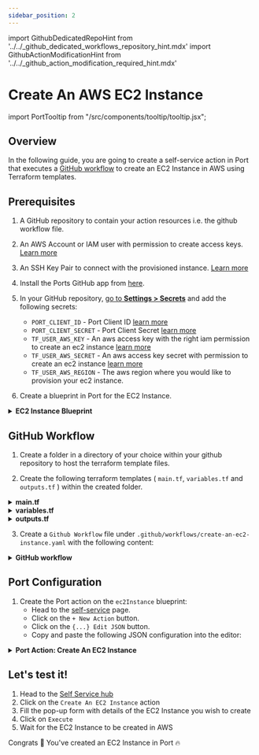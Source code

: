 ```yaml
---
sidebar_position: 2
---
```


import GithubDedicatedRepoHint from '../../\_github_dedicated_workflows_repository_hint.mdx'
import GithubActionModificationHint from '../../\_github_action_modification_required_hint.mdx'

# Create An AWS EC2 Instance

import PortTooltip from "/src/components/tooltip/tooltip.jsx";

## Overview

In the following guide, you are going to create a self-service action in Port that executes a [GitHub workflow](/create-self-service-experiences/setup-backend/github-workflow/github-workflow.md) to create an EC2 Instance in AWS using Terraform templates.

## Prerequisites
1. A GitHub repository to contain your action resources i.e. the github workflow file.

2. An AWS Account or IAM user with permission to create access keys. [Learn more](https://docs.aws.amazon.com/IAM/latest/UserGuide/id_credentials_access-keys.html)

3. An SSH Key Pair to connect with the provisioned instance. [Learn more](https://docs.aws.amazon.com/AWSEC2/latest/UserGuide/create-key-pairs.html#having-ec2-create-your-key-pair)

4. Install the Ports GitHub app from [here](https://github.com/apps/getport-io/installations/new).

5. In your GitHub repository, [go to **Settings > Secrets**](https://docs.github.com/en/actions/security-guides/using-secrets-in-github-actions#creating-secrets-for-a-repository) and add the following secrets:
    * `PORT_CLIENT_ID` - Port Client ID [learn more](https://docs.getport.io/build-your-software-catalog/sync-data-to-catalog/api/#get-api-token)
    * `PORT_CLIENT_SECRET` - Port Client Secret [learn more](https://docs.getport.io/build-your-software-catalog/sync-data-to-catalog/api/#get-api-token)
    * `TF_USER_AWS_KEY` - An aws access key with the right iam permission to create an ec2 instance [learn more](https://docs.aws.amazon.com/IAM/latest/UserGuide/id_credentials_access-keys.html)
    * `TF_USER_AWS_SECRET` - An aws access key secret with permission to create an ec2 instance [learn more](https://docs.aws.amazon.com/IAM/latest/UserGuide/id_credentials_access-keys.html)
    * `TF_USER_AWS_REGION` - The aws region where you would like to provision your ec2 instance.

6. Create a <PortTooltip id="blueprint">blueprint</PortTooltip> in Port for the EC2 Instance.

<details>
   <summary><b>EC2 Instance Blueprint</b></summary>

```json showLineNumbers
{
  "identifier": "ec2Instance",
  "description": "This blueprint represents an AWS EC2 instance in our software catalog.",
  "title": "EC2 Instance",
  "icon": "EC2",
  "schema": {
    "properties": {
      "instance_state": {
        "type": "string",
        "title": "Instance State",
        "description": "The state of the EC2 instance (e.g., running, stopped).",
        "enum": [
          "pending",
          "running",
          "shutting-down",
          "terminated",
          "stopping",
          "stopped"
        ],
        "enumColors": {
          "pending": "yellow",
          "running": "green",
          "shutting-down": "pink",
          "stopped": "purple",
          "stopping": "orange",
          "terminated": "red"
        }
      },
      "instance_type": {
        "type": "string",
        "title": "Instance Type",
        "description": "The type of EC2 instance (e.g., t2.micro, m5.large)."
      },
      "availability_zone": {
        "type": "string",
        "title": "Availability Zone",
        "description": "The Availability Zone where the EC2 instance is deployed."
      },
      "public_dns": {
        "type": "string",
        "title": "Public DNS",
        "description": "The public DNS name assigned to the EC2 instance."
      },
      "public_ip": {
        "type": "string",
        "title": "Public IP Address",
        "description": "The public IP address assigned to the EC2 instance."
      },
      "private_dns": {
        "type": "string",
        "title": "Private DNS",
        "description": "The private DNS name assigned to the EC2 instance within its VPC."
      },
      "private_ip": {
        "type": "string",
        "title": "Private IP Address",
        "description": "The private IP address assigned to the EC2 instance within its VPC."
      },
      "monitoring": {
        "type": "boolean",
        "title": "Monitoring",
        "description": "Indicates if detailed monitoring is enabled for the EC2 instance."
      },
      "security_group_ids": {
        "type": "array",
        "title": "Security Group IDs",
        "description": "The list of security group IDs assigned to the EC2 instance."
      },
      "key_name": {
        "type": "string",
        "title": "Key Name",
        "description": "The name of the key pair associated with the EC2 instance."
      }
    },
    "required": []
  },
  "mirrorProperties": {},
  "calculationProperties": {},
  "aggregationProperties": {},
  "relations": {}
}
```
</details>

## GitHub Workflow

1. Create a folder in a directory of your choice within your github repository to host the terraform template files.

2. Create the following terraform templates ( `main.tf`, `variables.tf` and `outputs.tf` ) within the created folder.

<GithubDedicatedRepoHint/>

<details>
  <summary><b>main.tf</b></summary>

```hcl showLineNumbers title="main.tf"
data "aws_ami" "ubuntu" {
    most_recent = true

    filter {
        name   = "name"
        values = ["ubuntu/images/hvm-ssd/*20.04-amd64-server-*"]
    }

    filter {
        name   = "virtualization-type"
        values = ["hvm"]
    }
    
    owners = ["099720109477"] # Canonical
}

provider "aws" {
  region  = var.aws_region
}

resource "aws_instance" "app_server" {
  ami           = data.aws_ami.ubuntu.id
  instance_type = var.ec2_instance_type
  key_name      = var.pem_key_name

  tags = {
    Name = var.ec2_name
  }
}

```
</details>

<details>
  <summary><b>variables.tf</b></summary>

```hcl showLineNumbers title = "variables.tf"
variable "ec2_name" {
  type = string
}

variable "pem_key_name" {
  type = string
}

variable "aws_region" {
  type = string
}

variable "ec2_instance_type" {
  type = string
}
```
</details>

<details>
  <summary><b>outputs.tf</b></summary>

```hcl showLineNumbers title="outputs.tf"

output "instance_id" {
  description = "The unique identifier for the provisioned EC2 instance."
  value       = aws_instance.app_server.id
}

output "instance_state" {
  description = "The state of the EC2 instance (e.g., running, stopped)."
  value       = aws_instance.app_server.instance_state
}

output "instance_type" {
  description = "The type of EC2 instance (e.g., t2.micro, m5.large)."
  value       = aws_instance.app_server.instance_type
}

output "availability_zone" {
  description = "The Availability Zone where the EC2 instance is deployed."
  value       = aws_instance.app_server.availability_zone
}

output "public_dns" {
  description = "The public DNS name assigned to the EC2 instance."
  value       = aws_instance.app_server.public_dns
}

output "public_ip" {
  description = "The public IP address assigned to the EC2 instance."
  value       = aws_instance.app_server.public_ip
}

output "private_dns" {
  description = "The private DNS name assigned to the EC2 instance within its VPC."
  value       = aws_instance.app_server.private_dns
}

output "private_ip" {
  description = "The private IP address assigned to the EC2 instance within its VPC."
  value       = aws_instance.app_server.private_ip
}

output "monitoring" {
  description = "Indicates if detailed monitoring is enabled for the EC2 instance."
  value       = aws_instance.app_server.monitoring
}

output "security_group_ids" {
  description = "The list of security group IDs assigned to the EC2 instance."
  value       = aws_instance.app_server.vpc_security_group_ids
}

output "key_name" {
  description = "The name of the key pair associated with the EC2 instance."
  value       = aws_instance.app_server.key_name
}

output "subnet_id" {
  description = "The ID of the subnet to which the instance is attached."
  value       = aws_instance.app_server.subnet_id
}

output "tags" {
  description = "A map of tags assigned to the resource."
  value       = aws_instance.app_server.tags
}
```
</details>


3. Create a `Github Workflow` file under `.github/workflows/create-an-ec2-instance.yaml` with the following content:

<details>
<summary><b>GitHub workflow</b></summary>

:::tip 
  Replace `<TERRAFORM-TEMPLATE-DIR>` with the directory created to host your terraform templates.
:::

```yml showLineNumbers title="create-an-ec2-instance.yaml"
name: Provision AN EC2 Instance

on:
  workflow_dispatch:
    inputs:
      ec2_name:
        description: EC2 name
        required: true
        default: 'App Server'
        type: string
      ec2_instance_type:
        description: EC2 instance type
        required: false
        default: "t3.micro"
        type: string
      pem_key_name:
        description: EC2 pem key
        required: true
        type: string
      port_context:
        required: true
        description: includes blueprint, run ID, and entity identifier from Port.
jobs:
  provision-ec2:
    runs-on: ubuntu-latest
    steps:
      - uses: actions/checkout@v3
      - uses: actions/setup-node@v3
        with:
          node-version: '14'

      - name: Log starting of EC2 Instance creation 
        uses: port-labs/port-github-action@v1
        with:
          clientId: ${{ secrets.PORT_CLIENT_ID }}
          clientSecret: ${{ secrets.PORT_CLIENT_SECRET }}
          operation: PATCH_RUN
          runId: ${{ fromJson(inputs.port_context).rund_id }}
          logMessage: |
              About to create ec2 instance ${{ github.event.inputs.ec2_name }} .. ⛴️

      - name: Configure AWS credentials
        uses: aws-actions/configure-aws-credentials@v1
        with:
          aws-access-key-id: '${{ secrets.TF_USER_AWS_KEY }}'
          aws-secret-access-key: '${{ secrets.TF_USER_AWS_SECRET }}'
          aws-region: '${{ secrets.TF_USER_AWS_REGION }}'

      - name: Setup Terraform
        uses: hashicorp/setup-terraform@v2
        with:
          terraform_wrapper: false
          
      - name: Terraform Apply
        id:   apply
        env:
          TF_VAR_ec2_name:  "${{ github.event.inputs.ec2_name }}"
          TF_VAR_pem_key_name: "${{ github.event.inputs.pem_key_name}}"
          TF_VAR_aws_region: "${{ secrets.TF_USER_AWS_REGION }}"
          TF_VAR_ec2_instance_type: "${{ github.event.inputs.ec2_instance_type}}"
        run: |
          cd <TERRAFORM-TEMPLATE-DIR>
          terraform init
          terraform validate
          terraform plan 
          terraform apply -auto-approve

      - name: Set Outputs
        id: set_outputs
        run: |
          cd <TERRAFORM-TEMPLATE-DIR>
          echo "instance_id=$(terraform output -raw instance_id)" >> $GITHUB_ENV
          echo "instance_state=$(terraform output -raw instance_state)" >> $GITHUB_ENV
          echo "instance_type=$(terraform output -raw instance_type)" >> $GITHUB_ENV
          echo "availability_zone=$(terraform output -raw availability_zone)" >> $GITHUB_ENV
          echo "public_dns=$(terraform output -raw public_dns)" >> $GITHUB_ENV
          echo "public_ip=$(terraform output -raw public_ip)" >> $GITHUB_ENV
          echo "private_dns=$(terraform output -raw private_dns)" >> $GITHUB_ENV
          echo "private_ip=$(terraform output -raw private_ip)" >> $GITHUB_ENV
          echo "monitoring=$(terraform output -raw monitoring)" >> $GITHUB_ENV
          security_group_ids_json=$(terraform output -json security_group_ids | jq -c .)
          echo "security_group_ids=$security_group_ids_json" >> $GITHUB_ENV
          echo "key_name=$(terraform output -raw key_name)" >> $GITHUB_ENV
          echo "subnet_id=$(terraform output -raw subnet_id)" >> $GITHUB_ENV
          tags=$(terraform output -json tags | jq -c .)
          echo "tags=$tags" >> $GITHUB_ENV

      - name: Create a log message
        uses: port-labs/port-github-action@v1
        with:
          clientId: ${{ secrets.PORT_CLIENT_ID }}
          clientSecret: ${{ secrets.PORT_CLIENT_SECRET }}
          operation: PATCH_RUN
          runId: ${{ fromJson(inputs.port_context).rund_id }}
          logMessage: |
              EC2 Instance created successfully ✅

     - name: Report Created Instance to Port
        uses: port-labs/port-github-action@v1
        with:
          clientId: ${{ secrets.PORT_CLIENT_ID }}
          clientSecret: ${{ secrets.PORT_CLIENT_SECRET }}
          baseUrl: https://api.getport.io
          operation: PATCH_RUN
          runId: ${{ fromJson(inputs.port_context).rund_id }}
          logMessage: "Upserting created EC2 Instance to Port ... "
          
      - name: UPSERT EC2 Instance Entity
        uses: port-labs/port-github-action@v1
        with:
          identifier: "${{ steps.display_outputs.outputs.instance_id }}"
          title: "${{ inputs.ec2_name }}"
          blueprint: ${{ fromJson(inputs.port_context).blueprint }}
          properties: |-
            {
              "instance_state": "${{ env.instance_state }}",
              "instance_type": "${{ env.instance_type }}",
              "availability_zone": "${{ env.availability_zone }}",
              "public_dns": "${{ env.public_dns }}",
              "public_ip": "${{ env.public_ip }}",
              "private_dns": "${{ env.private_dns }}",
              "private_ip": "${{ env.private_ip }}",
              "monitoring": ${{ env.monitoring }},
              "security_group_ids": ${{ env.security_group_ids }},
              "key_name": "${{ env.key_name }}",
              "subnet_id": "${{ env.subnet_id }}",
              "tags": ${{ env.tags }}
            }
          clientId: ${{ secrets.PORT_CLIENT_ID }}
          clientSecret: ${{ secrets.PORT_CLIENT_SECRET }}
          baseUrl: https://api.getport.io
          operation: UPSERT
          runId: ${{ fromJson(inputs.port_context).rund_id }}

      - name: Log After Upserting Entity
        uses: port-labs/port-github-action@v1
        with:
          clientId: ${{ secrets.PORT_CLIENT_ID }}
          clientSecret: ${{ secrets.PORT_CLIENT_SECRET }}
          baseUrl: https://api.getport.io
          operation: PATCH_RUN
          runId: ${{ fromJson(inputs.port_context).rund_id }}
          logMessage: "Entity upserting was successful ✅"
```
</details>

## Port Configuration

1. Create the Port action on the `ec2Instance` blueprint:
    - Head to the [self-service](https://app.getport.io/self-serve) page.
    - Click on the `+ New Action` button.
    - Click on the `{...} Edit JSON` button.
    - Copy and paste the following JSON configuration into the editor:


<details>
  <summary> <b> Port Action: Create An EC2 Instance </b> </summary>

<GithubActionModificationHint/>

```json showLineNumbers
{
  "identifier": "ec2Instance_create_instance",
  "title": "Create Instance",
  "icon": "EC2",
  "description": "Create An EC2 Instance from Port",
  "trigger": {
    "type": "self-service",
    "operation": "CREATE",
    "userInputs": {
      "properties": {
        "pem_key_name": {
          "title": "Pem Key Name",
          "description": "EC2 .pem key pair name",
          "icon": "EC2",
          "type": "string"
        },
        "ec2_name": {
          "icon": "EC2",
          "title": "EC2_Name",
          "description": "Name of the instance",
          "type": "string"
        },
        "ec2_instance_type": {
          "title": "EC2 Instance Type",
          "description": "EC2 instance type",
          "icon": "EC2",
          "type": "string",
          "default": "t2.micro",
          "enum": [
            "t2.micro",
            "t2.medium",
            "t2.large",
            "t2.xlarge",
            "t2.2xlarge"
          ]
        }
      },
      "required": [
        "ec2_name",
        "pem_key_name"
      ],
      "order": [
        "ec2_name",
        "ec2_instance_type",
        "pem_key_name"
      ]
    },
    "blueprintIdentifier": "ec2Instance"
  },
  "invocationMethod": {
    "type": "GITHUB",
    "org": "<GITHUB_ORG>",
    "repo": "<GITHUB_REPO>",
    "workflow": "create-ec2-instance.yaml",
    "workflowInputs": {
      "{{if (.inputs | has(\"ref\")) then \"ref\" else null end}}": "{{.inputs.\"ref\"}}",
      "{{if (.inputs | has(\"pem_key_name\")) then \"pem_key_name\" else null end}}": "{{.inputs.\"pem_key_name\"}}",
      "{{if (.inputs | has(\"ec2_name\")) then \"ec2_name\" else null end}}": "{{.inputs.\"ec2_name\"}}",
      "{{if (.inputs | has(\"ec2_instance_type\")) then \"ec2_instance_type\" else null end}}": "{{.inputs.\"ec2_instance_type\"}}",
      "port_context": {
        "blueprint": "{{.action.blueprint}}",
        "entity": "{{.entity.identifier}}",
        "run_id": "{{.run.id}}",
        "relations": "{{.entity.relations}}"
      }
    },
    "reportWorkflowStatus": true
  },
  "requiredApproval": false,
  "publish": true
}
```
</details>

## Let's test it!

1. Head to the [Self Service hub](https://app.getport.io/self-serve)
2. Click on the `Create An EC2 Instance` action
3. Fill the pop-up form with details of the EC2 Instance you wish to create
5. Click on `Execute`
6. Wait for the EC2 Instance to be created in AWS

Congrats 🎉 You've created an EC2 Instance in Port 🔥